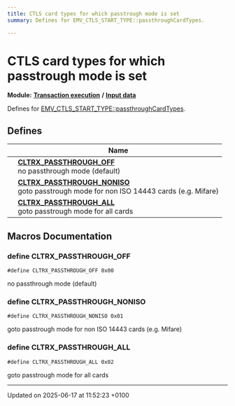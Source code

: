 ```yaml
---
title: CTLS card types for which passtrough mode is set
summary: Defines for EMV_CTLS_START_TYPE::passthroughCardTypes. 

---
```


# CTLS card types for which passtrough mode is set

**Module:** **[Transaction execution](group___a_d_k___t_r_x___e_x_e_c.md)** **/** **[Input data](group___d_e_f___f_l_o_w___i_n_p_u_t.md)**

Defines for [EMV_CTLS_START_TYPE::passthroughCardTypes](struct_e_m_v___c_t_l_s___s_t_a_r_t___s_t_r_u_c_t.md#variable-passthroughcardtypes). 

## Defines

|                | Name           |
| -------------- | -------------- |
|  | **[CLTRX_PASSTHROUGH_OFF](group___c_l_t_r_x___p_a_s_s_t_r_o_u_g_h.md#define-cltrx-passthrough-off)** <br>no passthrough mode (default)  |
|  | **[CLTRX_PASSTHROUGH_NONISO](group___c_l_t_r_x___p_a_s_s_t_r_o_u_g_h.md#define-cltrx-passthrough-noniso)** <br>goto passtrough mode for non ISO 14443 cards (e.g. Mifare)  |
|  | **[CLTRX_PASSTHROUGH_ALL](group___c_l_t_r_x___p_a_s_s_t_r_o_u_g_h.md#define-cltrx-passthrough-all)** <br>goto passtrough mode for all cards  |




## Macros Documentation

### define CLTRX_PASSTHROUGH_OFF

```
#define CLTRX_PASSTHROUGH_OFF 0x00
```

no passthrough mode (default) 

### define CLTRX_PASSTHROUGH_NONISO

```
#define CLTRX_PASSTHROUGH_NONISO 0x01
```

goto passtrough mode for non ISO 14443 cards (e.g. Mifare) 

### define CLTRX_PASSTHROUGH_ALL

```
#define CLTRX_PASSTHROUGH_ALL 0x02
```

goto passtrough mode for all cards 



-------------------------------

Updated on 2025-06-17 at 11:52:23 +0100